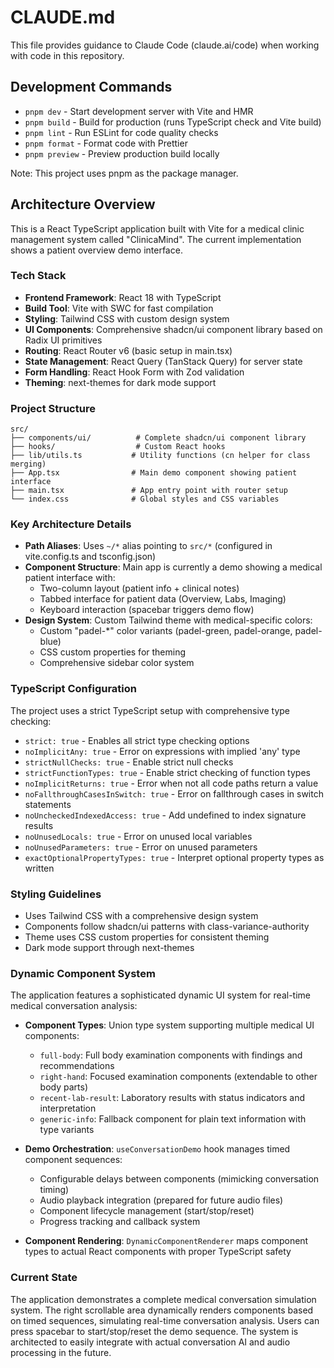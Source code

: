 # CLAUDE.md

This file provides guidance to Claude Code (claude.ai/code) when working with code in this repository.

## Development Commands

- `pnpm dev` - Start development server with Vite and HMR
- `pnpm build` - Build for production (runs TypeScript check and Vite build)
- `pnpm lint` - Run ESLint for code quality checks
- `pnpm format` - Format code with Prettier
- `pnpm preview` - Preview production build locally

Note: This project uses pnpm as the package manager.

## Architecture Overview

This is a React TypeScript application built with Vite for a medical clinic management system called "ClinicaMind". The current implementation shows a patient overview demo interface.

### Tech Stack

- **Frontend Framework**: React 18 with TypeScript
- **Build Tool**: Vite with SWC for fast compilation
- **Styling**: Tailwind CSS with custom design system
- **UI Components**: Comprehensive shadcn/ui component library based on Radix UI primitives
- **Routing**: React Router v6 (basic setup in main.tsx)
- **State Management**: React Query (TanStack Query) for server state
- **Form Handling**: React Hook Form with Zod validation
- **Theming**: next-themes for dark mode support

### Project Structure

```
src/
├── components/ui/          # Complete shadcn/ui component library
├── hooks/                  # Custom React hooks
├── lib/utils.ts           # Utility functions (cn helper for class merging)
├── App.tsx                # Main demo component showing patient interface
├── main.tsx               # App entry point with router setup
└── index.css              # Global styles and CSS variables
```

### Key Architecture Details

- **Path Aliases**: Uses `~/*` alias pointing to `src/*` (configured in vite.config.ts and tsconfig.json)
- **Component Structure**: Main app is currently a demo showing a medical patient interface with:
  - Two-column layout (patient info + clinical notes)
  - Tabbed interface for patient data (Overview, Labs, Imaging)
  - Keyboard interaction (spacebar triggers demo flow)
- **Design System**: Custom Tailwind theme with medical-specific colors:
  - Custom "padel-*" color variants (padel-green, padel-orange, padel-blue)
  - CSS custom properties for theming
  - Comprehensive sidebar color system

### TypeScript Configuration

The project uses a strict TypeScript setup with comprehensive type checking:
- `strict: true` - Enables all strict type checking options
- `noImplicitAny: true` - Error on expressions with implied 'any' type
- `strictNullChecks: true` - Enable strict null checks
- `strictFunctionTypes: true` - Enable strict checking of function types
- `noImplicitReturns: true` - Error when not all code paths return a value
- `noFallthroughCasesInSwitch: true` - Error on fallthrough cases in switch statements
- `noUncheckedIndexedAccess: true` - Add undefined to index signature results
- `noUnusedLocals: true` - Error on unused local variables
- `noUnusedParameters: true` - Error on unused parameters
- `exactOptionalPropertyTypes: true` - Interpret optional property types as written

### Styling Guidelines

- Uses Tailwind CSS with a comprehensive design system
- Components follow shadcn/ui patterns with class-variance-authority
- Theme uses CSS custom properties for consistent theming
- Dark mode support through next-themes

### Dynamic Component System

The application features a sophisticated dynamic UI system for real-time medical conversation analysis:

- **Component Types**: Union type system supporting multiple medical UI components:
  - `full-body`: Full body examination components with findings and recommendations
  - `right-hand`: Focused examination components (extendable to other body parts)
  - `recent-lab-result`: Laboratory results with status indicators and interpretation
  - `generic-info`: Fallback component for plain text information with type variants
  
- **Demo Orchestration**: `useConversationDemo` hook manages timed component sequences:
  - Configurable delays between components (mimicking conversation timing)
  - Audio playback integration (prepared for future audio files)
  - Component lifecycle management (start/stop/reset)
  - Progress tracking and callback system

- **Component Rendering**: `DynamicComponentRenderer` maps component types to actual React components with proper TypeScript safety

### Current State

The application demonstrates a complete medical conversation simulation system. The right scrollable area dynamically renders components based on timed sequences, simulating real-time conversation analysis. Users can press spacebar to start/stop/reset the demo sequence. The system is architected to easily integrate with actual conversation AI and audio processing in the future.